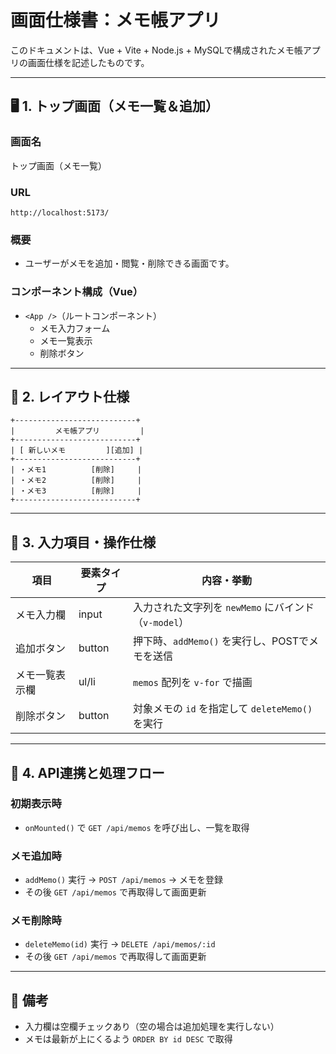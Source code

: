 # 画面仕様書：メモ帳アプリ

このドキュメントは、Vue + Vite + Node.js + MySQLで構成されたメモ帳アプリの画面仕様を記述したものです。

---

## 🖥 1. トップ画面（メモ一覧＆追加）

### 画面名
トップ画面（メモ一覧）

### URL
`http://localhost:5173/`

### 概要
- ユーザーがメモを追加・閲覧・削除できる画面です。

### コンポーネント構成（Vue）
- `<App />`（ルートコンポーネント）
  - メモ入力フォーム
  - メモ一覧表示
  - 削除ボタン

---

## 🎨 2. レイアウト仕様

```
+---------------------------+
|         メモ帳アプリ         |
+---------------------------+
| [ 新しいメモ         ][追加] |
+---------------------------+
| ・メモ1          [削除]     |
| ・メモ2          [削除]     |
| ・メモ3          [削除]     |
+---------------------------+
```

---

## 🧾 3. 入力項目・操作仕様

| 項目             | 要素タイプ | 内容・挙動 |
|------------------|------------|------------|
| メモ入力欄       | input      | 入力された文字列を `newMemo` にバインド（`v-model`） |
| 追加ボタン       | button     | 押下時、`addMemo()` を実行し、POSTでメモを送信 |
| メモ一覧表示欄   | ul/li      | `memos` 配列を `v-for` で描画 |
| 削除ボタン       | button     | 対象メモの `id` を指定して `deleteMemo()` を実行 |

---

## 🔁 4. API連携と処理フロー

### 初期表示時
- `onMounted()` で `GET /api/memos` を呼び出し、一覧を取得

### メモ追加時
- `addMemo()` 実行 → `POST /api/memos` → メモを登録
- その後 `GET /api/memos` で再取得して画面更新

### メモ削除時
- `deleteMemo(id)` 実行 → `DELETE /api/memos/:id`
- その後 `GET /api/memos` で再取得して画面更新

---

## 📝 備考

- 入力欄は空欄チェックあり（空の場合は追加処理を実行しない）
- メモは最新が上にくるよう `ORDER BY id DESC` で取得

